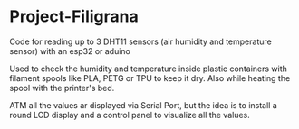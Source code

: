 # Project-Filigrana
Code for reading up to 3 DHT11 sensors (air humidity and temperature sensor) with an esp32 or aduino

Used to check the humidity and temperature inside plastic containers with filament spools like PLA, PETG or TPU to keep it dry. 
Also while heating the spool with the printer's bed.

ATM all the values ar displayed via Serial Port, but the idea is to install a round LCD display and a control panel to visualize all the values.

